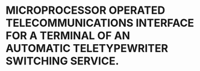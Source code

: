 # MICROPROCESSOR OPERATED TELECOMMUNICATIONS INTERFACE FOR A TERMINAL OF AN AUTOMATIC TELETYPEWRITER SWITCHING SERVICE.